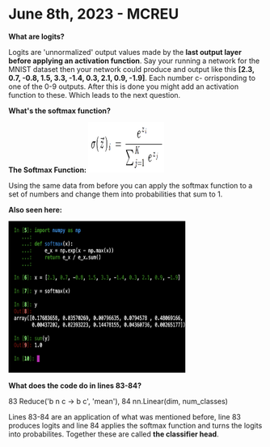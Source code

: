# June 8th, 2023 - MCREU

__What are logits?__

  Logits are 'unnormalized' output values made by the __last output layer before applying an activation function__. Say your running a network for
  the MNIST dataset then your network could produce and output like this __[2.3, 0.7, -0.8, 1.5, 3.3, -1.4, 0.3, 2.1, 0.9, -1.9]__. Each number c-
  orrisponding to one of the 0-9 outputs. After this is done you might add an activation function to these. Which leads to the next question.
  
__What's the softmax function?__ 

  __The Softmax Function:__ 
        <img src="image1.png" width="150" height="100">
        
  Using the same data from before you can apply the softmax function to a set of numbers and change them into probabilities that sum to 1.
  
  __Also seen here:__
  
  <img src="image2.png" width="350" height="300">
  
__What does the code do in lines 83-84?__

  83  Reduce('b n c -> b c', 'mean'),
  84  nn.Linear(dim, num_classes)
        
  Lines 83-84 are an application of what was mentioned before, line 83 produces logits and line 84 applies the softmax function and turns the logits
  into probabilites. Together these are called __the classifier head__.
  
  
